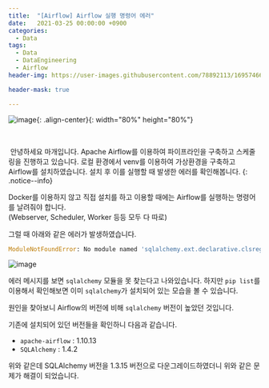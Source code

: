 ```yaml
---
title:  "[Airflow] Airflow 실행 명령어 에러"
date:   2021-03-25 00:00:00 +0900
categories:
  - Data
tags:
  - Data
  - DataEngineering
  - Airflow
header-img: https://user-images.githubusercontent.com/78892113/169574664-4efcf70e-f846-4919-9a00-730e8f799fe6.png

header-mask: true

---
```


![image](https://user-images.githubusercontent.com/78892113/169574664-4efcf70e-f846-4919-9a00-730e8f799fe6.png){: .align-center}{: width="80%" height="80%"}

<br>

&nbsp;안녕하세요 마개입니다. Apache Airflow를 이용하여 파이프라인을 구축하고 스케줄링을 진행하고 있습니다. 로컬 환경에서 venv를 이용하여 가상환경을 구축하고 Airflow를 설치하였습니다. 설치 후 이를 실행할 때 발생한 에러를 확인해봅니다.
{: .notice--info}

Docker를 이용하지 않고 직접 설치를 하고 이용할 때에는 Airflow를 실행하는 명령어를 날려줘야 합니다.   
(Webserver, Scheduler, Worker 등등 모두 다 따로)

그럴 때 아래와 같은 에러가 발생하였습니다.

```python
ModuleNotFoundError: No module named 'sqlalchemy.ext.declarative.clsregistry'
```

![image](https://user-images.githubusercontent.com/78892113/169700589-ae791be7-786d-47a6-a3fd-6c1273eae08c.png)

에러 메시지를 보면 `sqlalchemy` 모듈을 못 찾는다고 나와있습니다. 하지만 `pip list`를 이용해서 확인해보면 이미 `sqlalchemy`가 설치되어 있는 모습을 볼 수 있습니다. 

원인을 찾아보니 Airflow의 버전에 비해 `sqlalchemy` 버전이 높았던 것입니다.

기존에 설치되어 있던 버전들을 확인하니 다음과 같습니다.
* `apache-airflow` : 1.10.13
* `SQLAlchemy` : 1.4.2

위와 같은데 SQLAlchemy 버전을 1.3.15 버전으로 다운그레이드하였더니 위와 같은 문제가 해결이 되었습니다.